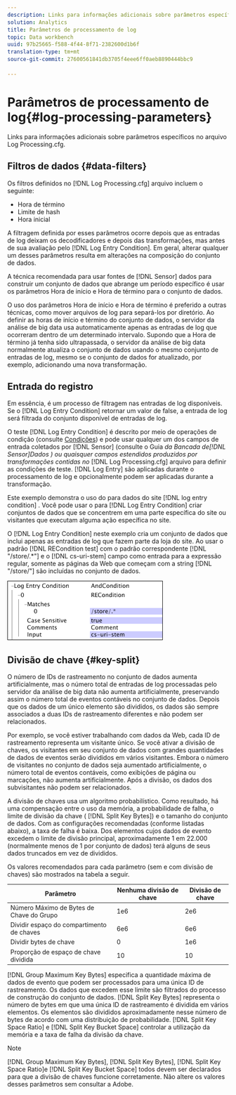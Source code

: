 ```yaml
---
description: Links para informações adicionais sobre parâmetros específicos no arquivo Log Processing.cfg.
solution: Analytics
title: Parâmetros de processamento de log
topic: Data workbench
uuid: 97b25665-f588-4f44-8f71-2382600d1b6f
translation-type: tm+mt
source-git-commit: 27600561841db3705f4eee6ff0aeb8890444bbc9

---
```



# Parâmetros de processamento de log{#log-processing-parameters}

Links para informações adicionais sobre parâmetros específicos no arquivo Log Processing.cfg.

<!--
c_data_filters.xml
-->

## Filtros de dados {#data-filters}

Os filtros definidos no [!DNL Log Processing.cfg] arquivo incluem o seguinte:

* Hora de término
* Limite de hash
* Hora inicial

A filtragem definida por esses parâmetros ocorre depois que as entradas de log deixam os decodificadores e depois das transformações, mas antes de sua avaliação pelo [!DNL Log Entry Condition]. Em geral, alterar qualquer um desses parâmetros resulta em alterações na composição do conjunto de dados.

A técnica recomendada para usar fontes de [!DNL Sensor] dados para construir um conjunto de dados que abrange um período específico é usar os parâmetros Hora de início e Hora de término para o conjunto de dados.

O uso dos parâmetros Hora de início e Hora de término é preferido a outras técnicas, como mover arquivos de log para separá-los por diretório. Ao definir as horas de início e término do conjunto de dados, o servidor da análise de big data usa automaticamente apenas as entradas de log que ocorreram dentro de um determinado intervalo. Supondo que a Hora de término já tenha sido ultrapassada, o servidor da análise de big data normalmente atualiza o conjunto de dados usando o mesmo conjunto de entradas de log, mesmo se o conjunto de dados for atualizado, por exemplo, adicionando uma nova transformação.

<!--
c_log_entry_con.xml
-->

## Entrada do registro

Em essência, é um processo de filtragem nas entradas de log disponíveis. Se o [!DNL Log Entry Condition] retornar um valor de false, a entrada de log será filtrada do conjunto disponível de entradas de log.

O teste [!DNL Log Entry Condition] é descrito por meio de operações de condição (consulte [Condições](../../../home/c-dataset-const-proc/c-conditions/c-abt-cond.md)) e pode usar qualquer um dos campos de entrada coletados por [!DNL Sensor] (consulte o Guia *da Bancada de[!DNL Sensor]Dados ) ou quaisquer campos estendidos produzidos por transformações contidas no* [!DNL Log Processing.cfg] arquivo para definir as condições de teste. [!DNL Log Entry] são aplicadas durante o processamento de log e opcionalmente podem ser aplicadas durante a transformação.

Este exemplo demonstra o uso do para dados do site [!DNL log entry condition] . Você pode usar o para [!DNL Log Entry Condition] criar conjuntos de dados que se concentrem em uma parte específica do site ou visitantes que executam alguma ação específica no site.

O [!DNL Log Entry Condition] neste exemplo cria um conjunto de dados que inclui apenas as entradas de log que fazem parte da loja do site. Ao usar o padrão [!DNL RECondition test] com o padrão correspondente [!DNL "/store/.*"] e o [!DNL cs-uri-stem] campo como entrada para a expressão regular, somente as páginas da Web que começam com a string [!DNL "/store/"] são incluídas no conjunto de dados.

![](assets/cfg_LogProcessing_LogEntryCondition.png)

<!--
c_key_split.xml
-->

## Divisão de chave {#key-split}

O número de IDs de rastreamento no conjunto de dados aumenta artificialmente, mas o número total de entradas de log processadas pelo servidor da análise de big data não aumenta artificialmente, preservando assim o número total de eventos contáveis no conjunto de dados. Depois que os dados de um único elemento são divididos, os dados são sempre associados a duas IDs de rastreamento diferentes e não podem ser relacionados.

Por exemplo, se você estiver trabalhando com dados da Web, cada ID de rastreamento representa um visitante único. Se você ativar a divisão de chaves, os visitantes em seu conjunto de dados com grandes quantidades de dados de eventos serão divididos em vários visitantes. Embora o número de visitantes no conjunto de dados seja aumentado artificialmente, o número total de eventos contáveis, como exibições de página ou marcações, não aumenta artificialmente. Após a divisão, os dados dos subvisitantes não podem ser relacionados.

A divisão de chaves usa um algoritmo probabilístico. Como resultado, há uma compensação entre o uso da memória, a probabilidade de falha, o limite de divisão da chave ( [!DNL Split Key Bytes]) e o tamanho do conjunto de dados. Com as configurações recomendadas (conforme listadas abaixo), a taxa de falha é baixa. Dos elementos cujos dados de evento excedem o limite de divisão principal, aproximadamente 1 em 22.000 (normalmente menos de 1 por conjunto de dados) terá alguns de seus dados truncados em vez de divididos.

Os valores recomendados para cada parâmetro (sem e com divisão de chaves) são mostrados na tabela a seguir.

| Parâmetro | Nenhuma divisão de chave | Divisão de chave |
|---|---|---|
| Número Máximo de Bytes de Chave do Grupo | 1e6 | 2e6 |
| Dividir espaço do compartimento de chaves | 6e6 | 6e6 |
| Dividir bytes de chave | 0 | 1e6 |
| Proporção de espaço de chave dividida | 10 | 10 |

[!DNL Group Maximum Key Bytes] especifica a quantidade máxima de dados de evento que podem ser processados para uma única ID de rastreamento. Os dados que excedem esse limite são filtrados do processo de construção do conjunto de dados. [!DNL Split Key Bytes] representa o número de bytes em que uma única ID de rastreamento é dividida em vários elementos. Os elementos são divididos aproximadamente nesse número de bytes de acordo com uma distribuição de probabilidade. [!DNL Split Key Space Ratio] e [!DNL Split Key Bucket Space] controlar a utilização da memória e a taxa de falha da divisão da chave.

>[!NOTE]
>
>[!DNL Group Maximum Key Bytes], [!DNL Split Key Bytes], [!DNL Split Key Space Ratio]e [!DNL Split Key Bucket Space] todos devem ser declarados para que a divisão de chaves funcione corretamente. Não altere os valores desses parâmetros sem consultar a Adobe.

